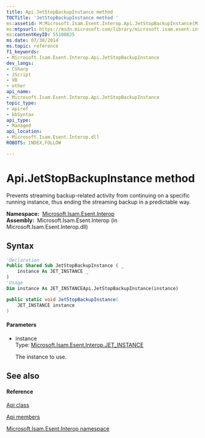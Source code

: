 ```yaml
---
title: Api.JetStopBackupInstance method 
TOCTitle: 'JetStopBackupInstance method '
ms:assetid: M:Microsoft.Isam.Esent.Interop.Api.JetStopBackupInstance(Microsoft.Isam.Esent.Interop.JET_INSTANCE)
ms:mtpsurl: https://msdn.microsoft.com/library/microsoft.isam.esent.interop.api.jetstopbackupinstance(v=EXCHG.10)
ms:contentKeyID: 55100825
ms.date: 07/30/2014
ms.topic: reference
f1_keywords:
- Microsoft.Isam.Esent.Interop.Api.JetStopBackupInstance
dev_langs:
- CSharp
- JScript
- VB
- other
api_name: 
- Microsoft.Isam.Esent.Interop.Api.JetStopBackupInstance
topic_type: 
- apiref
- kbSyntax
api_type: 
- Managed
api_location: 
- Microsoft.Isam.Esent.Interop.dll
ROBOTS: INDEX,FOLLOW

---
```


# Api.JetStopBackupInstance method

Prevents streaming backup-related activity from continuing on a specific running instance, thus ending the streaming backup in a predictable way.

**Namespace:**  [Microsoft.Isam.Esent.Interop](./microsoft.isam.esent.interop-namespace.md)  
**Assembly:**  Microsoft.Isam.Esent.Interop (in Microsoft.Isam.Esent.Interop.dll)

## Syntax

``` vb
'Declaration
Public Shared Sub JetStopBackupInstance ( _
    instance As JET_INSTANCE _
)
'Usage
Dim instance As JET_INSTANCEApi.JetStopBackupInstance(instance)
```

``` csharp
public static void JetStopBackupInstance(
    JET_INSTANCE instance
)
```

#### Parameters

  - instance  
    Type: [Microsoft.Isam.Esent.Interop.JET_INSTANCE](./jet-instance-structure.md)  
    
    The instance to use.

## See also

#### Reference

[Api class](./api-class.md)

[Api members](./api-members.md)

[Microsoft.Isam.Esent.Interop namespace](./microsoft.isam.esent.interop-namespace.md)